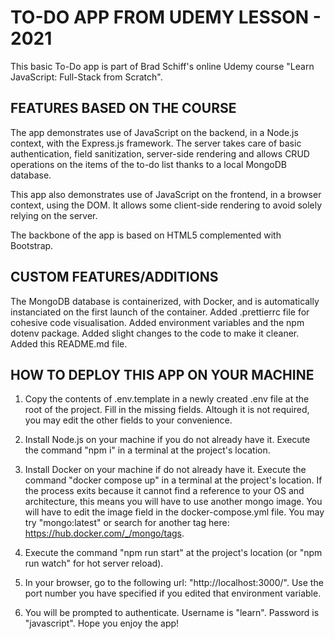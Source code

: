 # TO-DO APP FROM UDEMY LESSON - 2021

This basic To-Do app is part of Brad Schiff's online Udemy course "Learn JavaScript: Full-Stack from Scratch".

## FEATURES BASED ON THE COURSE

The app demonstrates use of JavaScript on the backend, in a Node.js context, with the Express.js framework.
The server takes care of basic authentication, field sanitization, server-side rendering and allows CRUD operations on the items of the to-do list thanks to a local MongoDB database.

This app also demonstrates use of JavaScript on the frontend, in a browser context, using the DOM. It allows some client-side rendering to avoid solely relying on the server.

The backbone of the app is based on HTML5 complemented with Bootstrap.

## CUSTOM FEATURES/ADDITIONS

The MongoDB database is containerized, with Docker, and is automatically instanciated on the first launch of the container.
Added .prettierrc file for cohesive code visualisation.
Added environment variables and the npm dotenv package.
Added slight changes to the code to make it cleaner.
Added this README.md file.

## HOW TO DEPLOY THIS APP ON YOUR MACHINE

1. Copy the contents of .env.template in a newly created .env file at the root of the project. Fill in the missing fields. Altough it is not required, you may edit the other fields to your convenience.

2. Install Node.js on your machine if you do not already have it. Execute the command "npm i" in a terminal at the project's location.

3. Install Docker on your machine if do not already have it. Execute the command "docker compose up" in a terminal at the project's location.
   If the process exits because it cannot find a reference to your OS and architecture, this means you will have to use another mongo image. You will have to edit the image field in the docker-compose.yml file. You may try "mongo:latest" or search for another tag here: https://hub.docker.com/_/mongo/tags.

4. Execute the command "npm run start" at the project's location (or "npm run watch" for hot server reload).

5. In your browser, go to the following url: "http://localhost:3000/". Use the port number you have specified if you edited that environment variable.

6. You will be prompted to authenticate. Username is "learn". Password is "javascript". Hope you enjoy the app!
